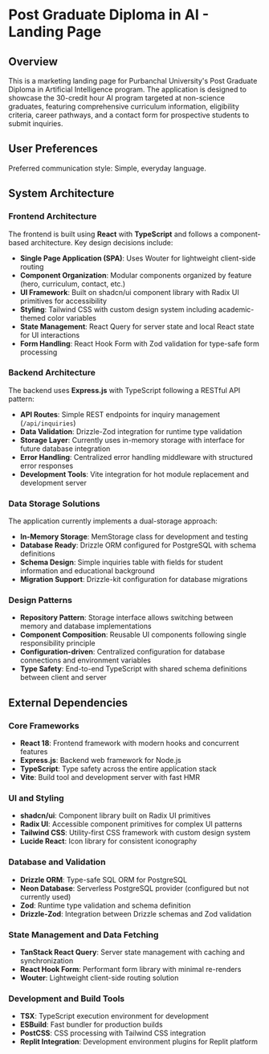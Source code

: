 # Post Graduate Diploma in AI - Landing Page

## Overview

This is a marketing landing page for Purbanchal University's Post Graduate Diploma in Artificial Intelligence program. The application is designed to showcase the 30-credit hour AI program targeted at non-science graduates, featuring comprehensive curriculum information, eligibility criteria, career pathways, and a contact form for prospective students to submit inquiries.

## User Preferences

Preferred communication style: Simple, everyday language.

## System Architecture

### Frontend Architecture
The frontend is built using **React** with **TypeScript** and follows a component-based architecture. Key design decisions include:

- **Single Page Application (SPA)**: Uses Wouter for lightweight client-side routing
- **Component Organization**: Modular components organized by feature (hero, curriculum, contact, etc.)
- **UI Framework**: Built on shadcn/ui component library with Radix UI primitives for accessibility
- **Styling**: Tailwind CSS with custom design system including academic-themed color variables
- **State Management**: React Query for server state and local React state for UI interactions
- **Form Handling**: React Hook Form with Zod validation for type-safe form processing

### Backend Architecture
The backend uses **Express.js** with TypeScript following a RESTful API pattern:

- **API Routes**: Simple REST endpoints for inquiry management (`/api/inquiries`)
- **Data Validation**: Drizzle-Zod integration for runtime type validation
- **Storage Layer**: Currently uses in-memory storage with interface for future database integration
- **Error Handling**: Centralized error handling middleware with structured error responses
- **Development Tools**: Vite integration for hot module replacement and development server

### Data Storage Solutions
The application currently implements a dual-storage approach:

- **In-Memory Storage**: MemStorage class for development and testing
- **Database Ready**: Drizzle ORM configured for PostgreSQL with schema definitions
- **Schema Design**: Simple inquiries table with fields for student information and educational background
- **Migration Support**: Drizzle-kit configuration for database migrations

### Design Patterns
- **Repository Pattern**: Storage interface allows switching between memory and database implementations
- **Component Composition**: Reusable UI components following single responsibility principle
- **Configuration-driven**: Centralized configuration for database connections and environment variables
- **Type Safety**: End-to-end TypeScript with shared schema definitions between client and server

## External Dependencies

### Core Frameworks
- **React 18**: Frontend framework with modern hooks and concurrent features
- **Express.js**: Backend web framework for Node.js
- **TypeScript**: Type safety across the entire application stack
- **Vite**: Build tool and development server with fast HMR

### UI and Styling
- **shadcn/ui**: Component library built on Radix UI primitives
- **Radix UI**: Accessible component primitives for complex UI patterns
- **Tailwind CSS**: Utility-first CSS framework with custom design system
- **Lucide React**: Icon library for consistent iconography

### Database and Validation
- **Drizzle ORM**: Type-safe SQL ORM for PostgreSQL
- **Neon Database**: Serverless PostgreSQL provider (configured but not currently used)
- **Zod**: Runtime type validation and schema definition
- **Drizzle-Zod**: Integration between Drizzle schemas and Zod validation

### State Management and Data Fetching
- **TanStack React Query**: Server state management with caching and synchronization
- **React Hook Form**: Performant form library with minimal re-renders
- **Wouter**: Lightweight client-side routing solution

### Development and Build Tools
- **TSX**: TypeScript execution environment for development
- **ESBuild**: Fast bundler for production builds
- **PostCSS**: CSS processing with Tailwind CSS integration
- **Replit Integration**: Development environment plugins for Replit platform